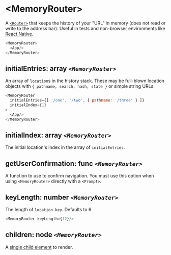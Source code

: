 # &lt;MemoryRouter>

A [`<Router>`](#router) that keeps the history of your "URL" in memory (does not read or write to the address bar). Useful in tests and non-browser environments like [React Native](https://facebook.github.io/react-native/).

```js
<MemoryRouter>
  <App/>
</MemoryRouter>
```

## initialEntries: array _`<MemoryRouter>`_

An array of `location`s in the history stack. These may be full-blown location objects with `{ pathname, search, hash, state }` or simple string URLs.

```js
<MemoryRouter
  initialEntries={[ '/one', '/two', { pathname: '/three' } ]}
  initialIndex={1}
>
  <App/>
</MemoryRouter>
```

## initialIndex: array _`<MemoryRouter>`_

The initial location's index in the array of `initialEntries`.

## getUserConfirmation: func _`<MemoryRouter>`_

A function to use to confirm navigation. You must use this option when using `<MemoryRouter>` directly with a `<Prompt>`.

## keyLength: number _`<MemoryRouter>`_

The length of `location.key`. Defaults to 6.

```js
<MemoryRouter keyLength={12}/>
```

## children: node _`<MemoryRouter>`_

A [single child element](https://facebook.github.io/react/docs/react-api.html#react.children.only) to render.
